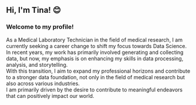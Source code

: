 ## Hi, I'm Tina! :blush:

### Welcome to my profile!

As a Medical Laboratory Technician in the field of medical research, I am currently seeking a career change to shift my focus towards Data Science. \
In recent years, my work has primarily involved generating and collecting data, but now, my emphasis is on enhancing my skills in data processing, analysis, and storytelling. \
With this transition, I aim to expand my professional horizons and contribute to a stronger data foundation, not only in the field of medical research but also across various industries. \
I am primarily driven by the desire to contribute to meaningful endeavors that can positively impact our world.

